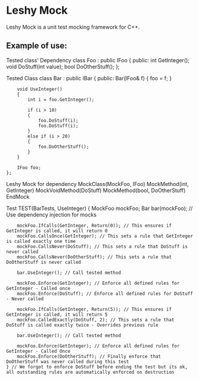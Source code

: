 # Leshy Mock

Leshy Mock is a unit test mocking framework for C++.

## Example of use:

Tested class' Dependency
    class Foo : public IFoo
    {
    public:
        int GetInteger();
        void DoStuff(int value);
        bool DoOtherStuff();
    };

Tested Class
    class Bar : public IBar
    {
    public:
        Bar(IFoo& f)
        {
            foo = f;
        }

        void UseInteger()
        {
            int i = foo.GetInteger();

            if (i > 10)
            {
                foo.DoStuff(i);
                foo.DoStuff(i);
            }
            else if (i > 20)
            {
                foo.DoOtherStuff();
            }
        }

        IFoo foo;
    };

Leshy Mock for dependency
    MockClass(MockFoo, IFoo)
        MockMethod(int, GetInteger)
        MockVoidMethod(DoStuff)
        MockMethod(bool, DoOtherStuff)
    EndMock

Test
    TEST(BarTests, UseInteger)
    {
        MockFoo mockFoo;
        Bar bar(mockFoo); // Use dependency injection for mocks

        mockFoo.IfCalls(GetInteger, Return(0)); // This ensures if GetInteger is called, it will return 0
        mockFoo.CallsOnce(GetInteger); // This sets a rule that GetInteger is called exactly one time
        mockFoo.CallsNever(DoStuff); // This sets a rule that DoStuff is never called
        mockFoo.CallsNever(DoOtherStuff); // This sets a rule that DoOtherStuff is never called

        bar.UseInteger(); // Call tested method

        mockFoo.Enforce(GetInteger); // Enforce all defined rules for GetInteger - Called once
        mockFoo.Enforce(DoStuff); // Enforce all defined rules for DoStuff - Never called
        
        mockFoo.IfCalls(GetInteger, Return(5)); // This ensures if GetInteger is called, it will return 5
        mockFoo.CalledExactly(DoStuff, 2); // This sets a rule that DoStuff is called exactly twice - Overrides previous rule

        bar.UseInteger(); // Call tested method

        mockFoo.Enforce(GetInteger); // Enforce all defined rules for GetInteger - Called Once
        mockFoo.Enforce(DoOtherStuff); // Finally enforce that DoOtherStuff was never called during this test
    } // We forgot to enforce DoStuff before ending the test but its ok, all outstanding rules are automatically enforced on destruction

